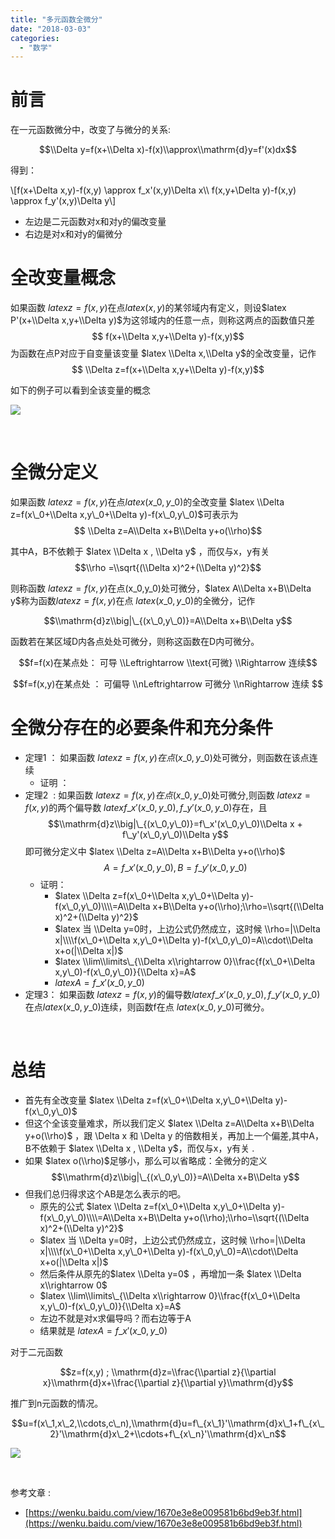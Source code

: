 ```yaml
---
title: "多元函数全微分"
date: "2018-03-03"
categories: 
  - "数学"
---
```


# 前言

在一元函数微分中，改变了与微分的关系:

$$\\Delta y=f(x+\\Delta x)-f(x)\\approx\\mathrm{d}y=f'(x)dx$$

得到：

\\\[f(x+\\Delta x,y)-f(x,y) \\approx f\_x'(x,y)\\Delta x\\\\ f(x,y+\\Delta y)-f(x,y) \\approx f\_y'(x,y)\\Delta y\\\]

- 左边是二元函数对x和对y的偏改变量
- 右边是对x和对y的偏微分

# 全改变量概念

如果函数 $latex z=f(x,y)$在点$latex (x,y)$的某邻域内有定义，则设$latex P'(x+\\Delta x,y+\\Delta y)$为这邻域内的任意一点，则称这两点的函数值只差 $$ f(x+\\Delta x,y+\\Delta y)-f(x,y)$$为函数在点P对应于自变量该变量 $latex \\Delta x,\\Delta y$的全改变量，记作 $$ \\Delta z=f(x+\\Delta x,y+\\Delta y)-f(x,y)$$

如下的例子可以看到全该变量的概念

[![](images/X0OG39S1Z239Q.png)](http://127.0.0.1/wp-content/uploads/2018/03/X0OG39S1Z239Q.png)

 

# 全微分定义

如果函数 $latex z=f(x,y)$在点$latex (x\_0,y\_0)$的全改变量 $latex \\Delta z=f(x\_0+\\Delta x,y\_0+\\Delta y)-f(x\_0,y\_0)$可表示为 $$ \\Delta z=A\\Delta x+B\\Delta y+o(\\rho)$$

其中A，B不依赖于 $latex \\Delta x , \\Delta y$ ，而仅与x，y有关 $$\\rho =\\sqrt{(\\Delta x)^2+(\\Delta y)^2}$$

则称函数 $latex z=f(x,y)$在点(x\_0,y\_0)处可微分，$latex A\\Delta x+B\\Delta y$称为函数$latex z=f(x,y)$在点 $latex (x\_0,y\_0)$的全微分，记作

$$\\mathrm{d}z\\big|\_{(x\_0,y\_0)}=A\\Delta x+B\\Delta y$$

函数若在某区域D内各点处处可微分，则称这函数在D内可微分。

$$f=f(x)在某点处： 可导 \\Leftrightarrow \\text{可微} \\Rightarrow 连续$$

$$f=f(x,y)在某点处 ： 可偏导 \\nLeftrightarrow 可微分 \\nRightarrow 连续 $$

# 全微分存在的必要条件和充分条件

- 定理1 ： 如果函数 $latex z=f(x,y)在点 (x\_0,y\_0)$处可微分，则函数在该点连续
    - 证明 ：
- 定理2  : 如果函数 $latex z=f(x,y)在点 (x\_0,y\_0)$处可微分,则函数 $latex z=f(x,y)$的两个偏导数 $latex f\_x'(x\_0,y\_0),f\_y'(x\_0,y\_0)$存在，且 $$\\mathrm{d}z\\big|\_{(x\_0,y\_0)}=f\_x'(x\_0,y\_0)\\Delta x + f\_y'(x\_0,y\_0)\\Delta y$$ 即可微分定义中 $latex \\Delta z=A\\Delta x+B\\Delta y+o(\\rho)$ $$A=f\_x'(x\_0,y\_0),B=f\_y'(x\_0,y\_0)$$
    - 证明：
        - $latex \\Delta z=f(x\_0+\\Delta x,y\_0+\\Delta y)-f(x\_0,y\_0)\\\\=A\\Delta x+B\\Delta y+o(\\rho);\\rho=\\sqrt{(\\Delta x)^2+(\\Delta y)^2}$
        - $latex 当 \\Delta y=0时，上边公式仍然成立，这时候 \\rho=|\\Delta x|\\\\f(x\_0+\\Delta x,y\_0+\\Delta y)-f(x\_0,y\_0)=A\\cdot\\Delta x+o(|\\Delta x|)$
        - $latex \\lim\\limits\_{\\Delta x\\rightarrow 0}\\frac{f(x\_0+\\Delta x,y\_0)-f(x\_0,y\_0)}{\\Delta x}=A$
        - $latex A=f\_x'(x\_0,y\_0)$
- 定理3： 如果函数 $latex z=f(x,y)$的偏导数$latex f\_x'(x\_0,y\_0),f\_y'(x\_0,y\_0)$在点$latex (x\_0,y\_0)$连续，则函数f在点 $latex (x\_0,y\_0)$可微分。

 

# 总结

- 首先有全改变量 $latex \\Delta z=f(x\_0+\\Delta x,y\_0+\\Delta y)-f(x\_0,y\_0)$
- 但这个全该变量难求，所以我们定义 $latex \\Delta z=A\\Delta x+B\\Delta y+o(\\rho)$ ，跟 \\Delta x 和 \\Delta y 的倍数相关，再加上一个偏差,其中A，B不依赖于 $latex \\Delta x , \\Delta y$，而仅与x，y有关 .
- 如果 $latex o(\\rho)$足够小，那么可以省略成：全微分的定义 $$\\mathrm{d}z\\big|\_{(x\_0,y\_0)}=A\\Delta x+B\\Delta y$$
- 但我们总归得求这个AB是怎么表示的吧。
    - 原先的公式 $latex \\Delta z=f(x\_0+\\Delta x,y\_0+\\Delta y)-f(x\_0,y\_0)\\\\=A\\Delta x+B\\Delta y+o(\\rho);\\rho=\\sqrt{(\\Delta x)^2+(\\Delta y)^2}$
    - $latex 当 \\Delta y=0时，上边公式仍然成立，这时候 \\rho=|\\Delta x|\\\\f(x\_0+\\Delta x,y\_0+\\Delta y)-f(x\_0,y\_0)=A\\cdot\\Delta x+o(|\\Delta x|)$
    - 然后条件从原先的$latex \\Delta y=0$ ，再增加一条 $latex \\Delta x\\rightarrow 0$
    - $latex \\lim\\limits\_{\\Delta x\\rightarrow 0}\\frac{f(x\_0+\\Delta x,y\_0)-f(x\_0,y\_0)}{\\Delta x}=A$
    - 左边不就是对x求偏导吗？而右边等于A
    - 结果就是 $latex A=f\_x'(x\_0,y\_0)$

对于二元函数

$$z=f(x,y) ; \\mathrm{d}z=\\frac{\\partial z}{\\partial x}\\mathrm{d}x+\\frac{\\partial z}{\\partial y}\\mathrm{d}y$$

推广到n元函数的情况。

$$u=f(x\_1,x\_2,\\cdots,c\_n),\\mathrm{d}u=f\_{x\_1}'\\mathrm{d}x\_1+f\_{x\_2}'\\mathrm{d}x\_2+\\cdots+f\_{x\_n}'\\mathrm{d}x\_n$$

[![](images/0L_ITBC8B81@I5OGK5.png)](http://127.0.0.1/wp-content/uploads/2018/03/0L_ITBC8B81@I5OGK5.png)

 

参考文章 :

- [https://wenku.baidu.com/view/1670e3e8e009581b6bd9eb3f.html](https://wenku.baidu.com/view/1670e3e8e009581b6bd9eb3f.html)
